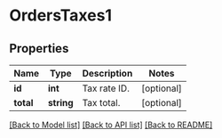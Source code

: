 # OrdersTaxes1

## Properties
Name | Type | Description | Notes
------------ | ------------- | ------------- | -------------
**id** | **int** | Tax rate ID. | [optional] 
**total** | **string** | Tax total. | [optional] 

[[Back to Model list]](../../README.md#documentation-for-models) [[Back to API list]](../../README.md#documentation-for-api-endpoints) [[Back to README]](../../README.md)

